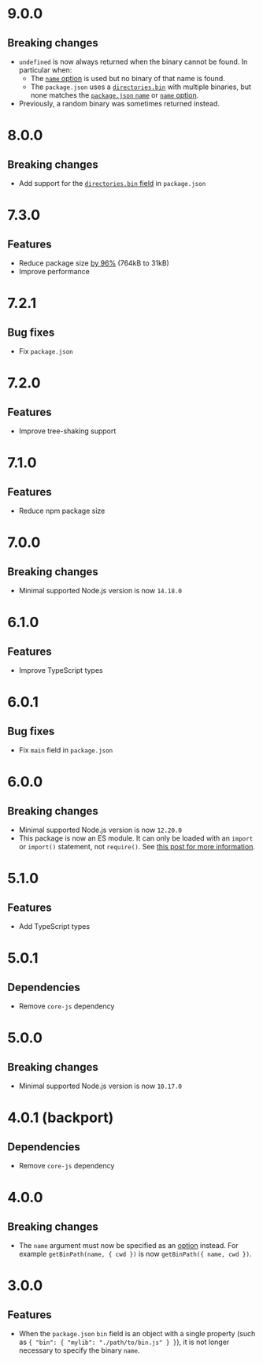 # 9.0.0

## Breaking changes

- `undefined` is now always returned when the binary cannot be found. In
  particular when:
  - The [`name` option](https://github.com/ehmicky/get-bin-path#optionsname) is
    used but no binary of that name is found.
  - The `package.json` uses a
    [`directories.bin`](https://docs.npmjs.com/cli/v9/configuring-npm/package-json#directoriesbin)
    with multiple binaries, but none matches the
    [`package.json` `name`](https://docs.npmjs.com/cli/v9/configuring-npm/package-json#name)
    or [`name` option](https://github.com/ehmicky/get-bin-path#optionsname).
- Previously, a random binary was sometimes returned instead.

# 8.0.0

## Breaking changes

- Add support for the
  [`directories.bin` field](https://docs.npmjs.com/cli/v9/configuring-npm/package-json#directoriesbin)
  in `package.json`

# 7.3.0

## Features

- Reduce package size
  [by 96%](https://packagephobia.com/result?p=get-bin-path@7.3.0) (764kB to
  31kB)
- Improve performance

# 7.2.1

## Bug fixes

- Fix `package.json`

# 7.2.0

## Features

- Improve tree-shaking support

# 7.1.0

## Features

- Reduce npm package size

# 7.0.0

## Breaking changes

- Minimal supported Node.js version is now `14.18.0`

# 6.1.0

## Features

- Improve TypeScript types

# 6.0.1

## Bug fixes

- Fix `main` field in `package.json`

# 6.0.0

## Breaking changes

- Minimal supported Node.js version is now `12.20.0`
- This package is now an ES module. It can only be loaded with an `import` or
  `import()` statement, not `require()`. See
  [this post for more information](https://gist.github.com/sindresorhus/a39789f98801d908bbc7ff3ecc99d99c).

# 5.1.0

## Features

- Add TypeScript types

# 5.0.1

## Dependencies

- Remove `core-js` dependency

# 5.0.0

## Breaking changes

- Minimal supported Node.js version is now `10.17.0`

# 4.0.1 (backport)

## Dependencies

- Remove `core-js` dependency

# 4.0.0

## Breaking changes

- The `name` argument must now be specified as an
  [option](https://github.com/ehmicky/get-bin-path/blob/main/README.md#optionsname)
  instead. For example `getBinPath(name, { cwd })` is now
  `getBinPath({ name, cwd })`.

# 3.0.0

## Features

- When the `package.json` `bin` field is an object with a single property (such
  as `{ "bin": { "mylib": "./path/to/bin.js" } }`), it is not longer necessary
  to specify the binary `name`.

